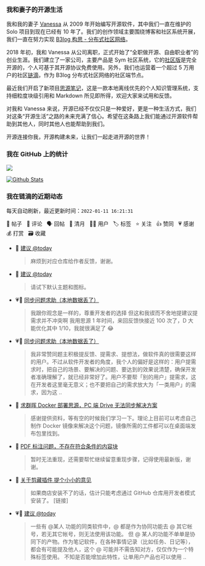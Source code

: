 ### 我和妻子的开源生活

我和我的妻子 [Vanessa](https://github.com/Vanessa219) 从 2009 年开始编写开源软件，其中我们一直在维护的 Solo 项目到现在已经有 10 年了。我们的创作领域主要围绕博客和社区系统开展，我们一直在努力实现 [B3log 构思 - 分布式社区网络](https://ld246.com/article/1546941897596)。

2018 年初，我和 Vanessa 从公司离职，正式开始了“全职做开源、自由职业者”的创业生涯。我们建立了一家公司，主要产品是 Sym 社区系统，它的[社区版](https://github.com/88250/symphony)是完全开源的，个人可基于其开源协议免费使用。另外，我们也运营着一个超过 5 万用户的社区[链滴](https://ld246.com)，作为 B3log 分布式社区网络的社区端节点。

最近我们开启了新项目[思源笔记](https://github.com/siyuan-note/siyuan)，这是一款本地离线优先的个人知识管理系统，支持细粒度块级引用和 Markdown 所见即所得，欢迎大家来试用和反馈。

对我和 Vanessa 来说，开源已经不仅仅只是一种爱好，更是一种生活方式，我们对这条“开源生活”之路的未来充满了信心。希望在这条路上我们能通过开源软件帮助到其他人，同时其他人也能帮助到我们。

开源连接你我，开源构建未来，让我们一起走进开源的世界！

### 我在 GitHub 上的统计

<a title="Hits" target="_blank" href="https://github.com/88250/88250"><img src="https://hits.b3log.org/88250/88250.svg"></a>

[![Github Stats](https://github-readme-stats.vercel.app/api?username=88250&theme=tokyonight&show_icons=true)](https://github.com/88250)

<!--events start -->

### 我在链滴的近期动态

每天自动刷新，最近更新时间：`2022-01-11 16:21:31`

📝 帖子 &nbsp; 💬 评论 &nbsp; 🗣 回帖 &nbsp; 🌙 清月 &nbsp; 👨‍💻 用户 &nbsp; 🏷️ 标签 &nbsp; ⭐️ 关注 &nbsp; 👍 赞同 &nbsp; 💗 感谢 &nbsp; 💰 打赏 &nbsp; 🗃 收藏

* 💬 [建议 @today](https://ld246.com/article/1641818633680/comment/1641884613263#comments)

  > 麻烦到对应仓库给作者反馈，谢谢。
* 💬 [建议 @today](https://ld246.com/article/1641818633680/comment/1641884098823#comments)

  > 请试下默认主题和图标。
* 💗💬 [同步问题求助（本地数据丢了）](https://ld246.com/article/1641732887291/comment/1641824246249#comments)

  > 我跟你观念是一样的，尊重开发者的选择 但这和我锲而不舍地提建议提需求并不冲突啊 我用思源 1 年时间，来回反馈快接近 100 次了，D 大能优化其中 1/10，我就很满足了 😂
* 💗💬 [同步问题求助（本地数据丢了）](https://ld246.com/article/1641732887291/comment/1641825169662#comments)

  > 我非常赞同题主积极提反馈、提需求、提想法，做软件真的很需要这样的用户。不过从软件开发者的角度，我个人的偏好是这样的：用户提需求时，把自己的场景、要解决的问题、要达到的效果说清楚，确保开发者准确理解了，就已经非常好了。用户不要帮「别的用户」提需求，这在开发者这里毫无意义；也不要把自己的需求放大为「一类用户」的需求，因为这 ..
* 💬 [求群晖 Docker 部署思源，PC 端 Drive 无法同步解决方案](https://ld246.com/article/1641860779853/comment/1641882525559#comments)

  > 感谢提供资料，等有空的时候我们学习一下。理论上目前可以考虑自己制作 Docker 镜像来解决这个问题，镜像所需的工件都可以在桌面端发布包里找到。
* 💬 [PDF 标注问题，不存在符合条件的内容块](https://ld246.com/article/1641880434797/comment/1641882355730#comments)

  > 暂时无法重现，还需要帮忙继续留意重现步骤，记得使用最新版，谢谢。
* 💬 [关于剪藏插件 提个小小的意见](https://ld246.com/article/1641880461000/comment/1641882257536#comments)

  > 如果商店安装不了的话，估计只能考虑通过 GitHub 仓库用开发者模式安装了。 [链接]
* 💗💬 [建议 @today](https://ld246.com/article/1641818633680/comment/1641879732047#comments)

  > 一些有 @某人 功能的同类软件中，@ 都是作为协同功能去 @ 其它帐号，若无其它帐号，则无法使用该功能。 但 @ 某人的功能不单单是协同下的产物。作为笔记软件，在各种事情记录（比如任务、日记等），都会有可能提及他人，这个 @ 可能并不需告知对方，仅仅作为一个特殊标签使用。 不知是否能增加此特性，让单用户产品也可以使用  ..


<!--events end -->
